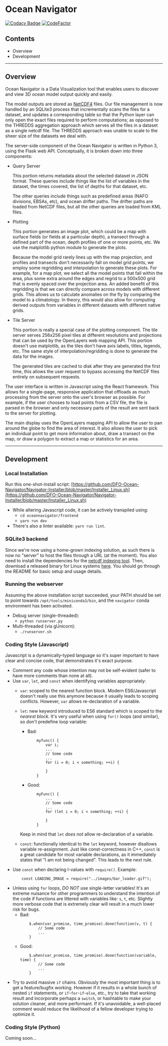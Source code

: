 # Ocean Navigator

[![Codacy Badge](https://api.codacy.com/project/badge/Grade/13f9b6c4f4b343e78806c82ee0ffce34)](https://www.codacy.com/project/oceandatamap/Ocean-Data-Map-Project/dashboard?utm_source=github.com&amp;utm_medium=referral&amp;utm_content=DFO-Ocean-Navigator/Ocean-Data-Map-Project&amp;utm_campaign=Badge_Grade_Dashboard)
[![CodeFactor](https://www.codefactor.io/repository/github/dfo-ocean-navigator/ocean-data-map-project/badge)](https://www.codefactor.io/repository/github/dfo-ocean-navigator/ocean-data-map-project)

## Contents
* Overview
* Development

---

## Overview

Ocean Navigator is a Data Visualization tool that enables users to discover and view 3D ocean model output quickly and easily.

The model outputs are stored as [NetCDF4](https://en.wikipedia.org/wiki/NetCDF) files. Our file management is now handled by an SQLite3 process that incrementally scans the files for a dataset, and updates a corresponding table so that the Python layer can only open the exact files required to perform computations; as opposed to the THREDDS aggregation approach which serves all the files in a dataset as a single netcdf file. The THREDDS approach was unable to scale to the sheer size of the datasets we deal with.

The server-side component of the Ocean Navigator is written in Python 3, using the Flask web API. Conceptually, it is broken down into three components:

-	Query Server

	This portion returns metadata about the selected dataset in JSON format. These queries include things like the list of variables in the dataset, the times covered, the list of depths for that dataset, etc.

	The other queries include things such as predefined areas (NAFO divisions, EBSAs, etc), and ocean drifter paths. The drifter paths are loaded from NetCDF files, but all the other queries are loaded from KML files.

-	Plotting

	This portion generates an image plot, which could be a map with surface fields (or fields at a particular depth), a transect through a defined part of the ocean, depth profiles of one or more points, etc. We use the matplotlib python module to generate the plots.

	Because the model grid rarely lines up with the map projection, and profiles and transects don't necessarily fall on model grid points, we employ some regridding and interpolation to generate these plots. For example, for a map plot, we select all the model points that fall within the area, plus some extra around the edges and regrid to a 500x500 grid that is evenly spaced over the projection area. An added benefit of this regridding is that we can directly compare across models with different grids. This allows us to calculate anomalies on the fly by comparing the model to a climatology. In theory, this would also allow for computing derived outputs from variables in different datasets with different native grids.

-	Tile Server

	This portion is really a special case of the plotting component. The tile server serves 256x256 pixel tiles at different resolutions and projections that can be used by the OpenLayers web mapping API. This portion doesn't use matplotlib, as the tiles don't have axis labels, titles, legends, etc. The same style of interpolation/regridding is done to generate the data for the images.

	The generated tiles are cached to disk after they are generated the first time, this allows the user request to bypass accessing the NetCDF files entirely on subsequent requests.

The user interface is written in Javascript using the React framework. This allows for a single-page, responsive application that offloads as much processing from the server onto the user's browser as possible. For example, if the user chooses to load points from a CSV file, the file is parsed in the browser and only necessary parts of the result are sent back to the server for plotting.

The main display uses the OpenLayers mapping API to allow the user to pan around the globe to find the area of interest. It also allows the user to pick an individual point to get more information about, draw a transect on the map, or draw a polygon to extract a map or statistics for an area.

---

## Development

### Local Installation
Run this one-shot-install script:
[https://github.com/DFO-Ocean-Navigator/Navigator-Installer/blob/master/Installer_Linux.sh](https://github.com/DFO-Ocean-Navigator/Navigator-Installer/blob/master/Installer_Linux.sh)

* While altering Javascript code, it can be actively transpiled using:
	* `cd oceannavigator/frontend`
	* `yarn run dev`
* There's also a linter available: `yarn run lint`.

### SQLite3 backend
Since we're now using a home-grown indexing solution, as such there is now no "server" to host the files through a URL (at the moment). You also need to install the dependencies for the [netcdf indexing tool](https://github.com/DFO-Ocean-Navigator/netcdf-timestamp-mapper). Then, download a released binary for Linux systems [here](https://github.com/DFO-Ocean-Navigator/netcdf-timestamp-mapper/releases). You should go through the README for basic setup and usage details.

### Running the webserver
Assuming the above installation script succeeded, your PATH should be set to point towards `/opt/tools/miniconda3/bin`, and the `navigator` conda environment has been activated.
* Debug server (single-threaded):
	* `python runserver.py`
* Multi-threaded (via gUnicorn):
	* `./runserver.sh`

### Coding Style (Javascript)
Javascript is a dynamically-typed language so it's super important to have clear and concise code, that demonstrates it's exact purpose.

* Comment any code whose intention may not be self-evident (safer to have more comments than none at all).
* Use `var`, `let`, and `const` when identifying variables appropriately:
	* `var`: scoped to the nearest function block. Modern ES6/Javascript doesn't really use this anymore because it usually leads to scoping conflicts. However, `var` allows re-declaration of a variable.
	* `let`: new keyword introduced to ES6 standard which is scoped to the *nearest block*. It's very useful when using `for()` loops (and similar), so don't predefine loop variable:

		* Bad:
			```
				myfunc() {
					var i;
					...
					// Some code
					...
					for (i = 0; i < something; ++i) {

					}
				}
			```
		* Good:
			```
				myFunc() {
					...
					// Some code
					...
					for (let i = 0; i < something; ++i) {

					}
				}
			```
		
		Keep in mind that `let` *does not* allow re-declaration of a variable.

	* `const`: functionally identical to the `let` keyword, however disallows variable re-assignment. Just like const-correctness in C++, `const` is a great candidate for most variable declarations, as it immediately states that "I am not being changed". This leads to the next rule.
* Use `const` when declaring l-values with `require()`. Example:
	```
		const LOADING_IMAGE = require("../images/bar_loader.gif");
	```
* Unless using `for` loops, *DO NOT* use single-letter variables! It's an extreme nuisance for other programmers to understand the intention of the code if functions are littered with variables like: `s`, `t`, etc. Slightly more verbose code that is extremely clear will result in a much lower risk for bugs.
	* Bad:
		```
			$.when(var_promise, time_promise).done(function(v, t) {
				// Some code
				...
			}
		```
	* Good:
		```
			$.when(var_promise, time_promise).done(function(variable, time) {
				// Some code
				...
			}

		```
* Try to avoid massive `if` chains. Obviously the most important thing is to get a feature/bugfix working. However if it results in a whole bunch of nested `if` statements, or `if`-`for`-`if`-`else`, etc., try to take that working result and incorporate perhaps a `switch`, or hashtable to make your solution cleaner, and more performant. If it's unavoidable, a well-placed comment would reduce the likelihood of a fellow developer trying to optimize it.

### Coding Style (Python)
Coming soon...
